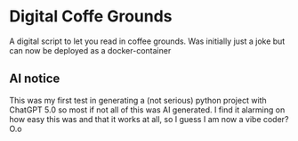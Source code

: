 # Digital Coffe Grounds

A digital script to let you read in coffee grounds. 
Was initially just a joke but can now be deployed as a docker-container

## AI notice
This was my first test in generating a (not serious) python project with ChatGPT 5.0 so most if not all of this was AI generated. I find it alarming on how easy this was and that it works at all, so I guess I am now a vibe coder? O.o